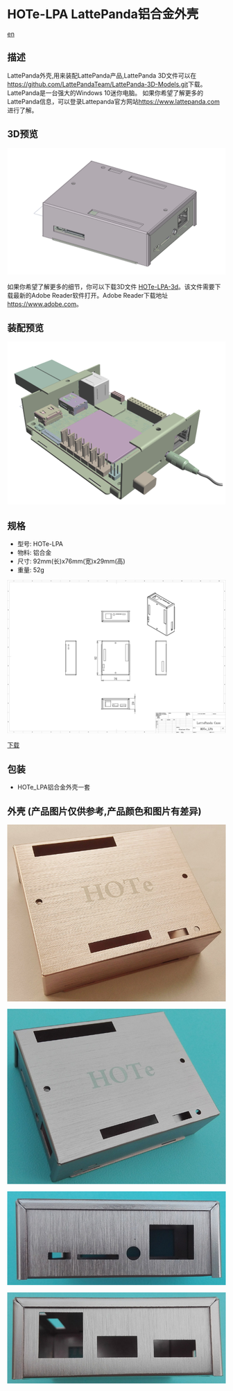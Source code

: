 # HOTe-LPA LattePanda铝合金外壳

[en](README.md)

## 描述

LattePanda外壳,用来装配LattePanda产品,LattePanda 3D文件可以在<https://github.com/LattePandaTeam/LattePanda-3D-Models.git>下载。LattePanda是一台强大的Windows 10迷你电脑。 如果你希望了解更多的LattePanda信息，可以登录Lattepanda官方网站<https://www.lattepanda.com>进行了解。

## 3D预览

![HOTe_LPA_21](img/HOTe_LPA_21.png)

如果你希望了解更多的细节，你可以下载3D文件
[HOTe-LPA-3d](HOTe-LPA-3d.pdf)。该文件需要下载最新的Adobe Reader软件打开。Adobe Reader下载地址<https://www.adobe.com>。

## 装配预览

![HOTe_LPA_01](img/HOTe_LPA_01.png)

## 规格

* 型号: HOTe-LPA
* 物料: 铝合金
* 尺寸: 92mm(长)x76mm(宽)x29mm(高)
* 重量: 52g

![HOTe_LPA_drawing](img/HOTe_LPA_Drawing.jpg)

[下载](HOTe_LPA_Drawing.pdf)

## 包装

* HOTe_LPA铝合金外壳一套


## 外壳 (产品图片仅供参考,产品颜色和图片有差异)

![HOTe_LPA_s1.jpg](img/HOTe_LPA_s1.jpg)

![HOTe_LPA_s01.jpg](img/HOTe_LPA_s01.jpg)

![HOTe_LPA_s02.jpg](img/HOTe_LPA_s02.jpg)

![HOTe_LPA_s03.jpg](img/HOTe_LPA_s03.jpg)